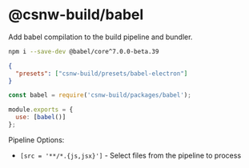# @csnw-build/babel

Add babel compilation to the build pipeline and bundler.

```sh
npm i --save-dev @babel/core^7.0.0-beta.39
```

```json
{
  "presets": ["csnw-build/presets/babel-electron"]
}
```

```js
const babel = require('csnw-build/packages/babel');

module.exports = {
  use: [babel()]
};
```

Pipeline Options:

* `[src = '**/*.{js,jsx}']` - Select files from the pipeline to process
